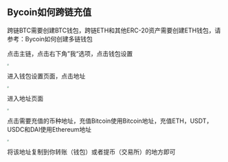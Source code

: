## Bycoin如何跨链充值

跨链BTC需要创建BTC钱包，跨链ETH和其他ERC-20资产需要创建ETH钱包，请参考：Bycoin如何创建多链钱包

点击主链，点击右下角”我“选项，点击钱包设置

<img src="../image\crosschainPay\Bycoin-crosschain1.png" style="zoom:25%;" />

进入钱包设置页面，点击地址

<img src="../image\crosschainPay\Bycoin-crosschain2.jpg" style="zoom:25%;" />

进入地址页面

<img src="../image\crosschainPay\Bycoin-crosschain3.jpg" style="zoom:25%;" />

点击需要充值的币种地址，充值Bitcoin使用Bitcoin地址，充值ETH，USDT，USDC和DAI使用Ethereum地址

<img src="../image\crosschainPay\Bycoin-crosschain4.jpg" style="zoom:25%;" />

将该地址复制到你转账（钱包）或者提币（交易所）的地方即可
